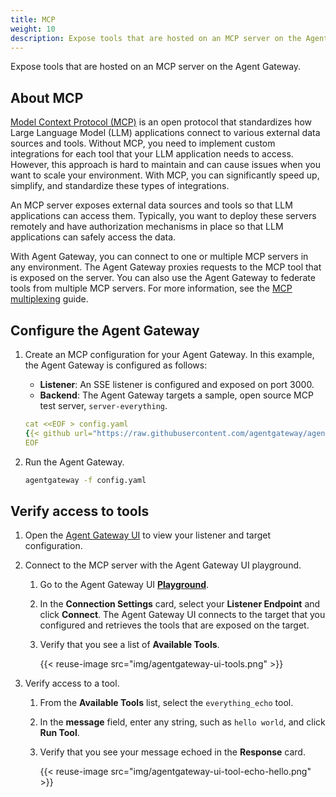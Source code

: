 ```yaml
---
title: MCP
weight: 10
description: Expose tools that are hosted on an MCP server on the Agent Gateway. 
---
```


Expose tools that are hosted on an MCP server on the Agent Gateway. 

## About MCP

[Model Context Protocol (MCP)](https://modelcontextprotocol.io/introduction) is an open protocol that standardizes how Large Language Model (LLM) applications connect to various external data sources and tools. Without MCP, you need to implement custom integrations for each tool that your LLM application needs to access. However, this approach is hard to maintain and can cause issues when you want to scale your environment. With MCP, you can significantly speed up, simplify, and standardize these types of integrations.

An MCP server exposes external data sources and tools so that LLM applications can access them. Typically, you want to deploy these servers remotely and have authorization mechanisms in place so that LLM applications can safely access the data.

With Agent Gateway, you can connect to one or multiple MCP servers in any environment. The Agent Gateway proxies requests to the MCP tool that is exposed on the server. You can also use the Agent Gateway to federate tools from multiple MCP servers. For more information, see the [MCP multiplexing](/docs/setup/examples/multiplex) guide. 

## Configure the Agent Gateway

1. Create an MCP configuration for your Agent Gateway. In this example, the Agent Gateway is configured as follows: 
   * **Listener**: An SSE listener is configured and exposed on port 3000. 
   * **Backend**: The Agent Gateway targets a sample, open source MCP test server, `server-everything`. 
   ```yaml
   cat <<EOF > config.yaml
   {{< github url="https://raw.githubusercontent.com/agentgateway/agentgateway/refs/heads/main/examples/basic/config.yaml" >}}
   EOF
   ```

2. Run the Agent Gateway. 
   ```sh
   agentgateway -f config.yaml
   ```
   
## Verify access to tools

1. Open the [Agent Gateway UI](http://localhost:19000/ui/) to view your listener and target configuration.

2. Connect to the MCP server with the Agent Gateway UI playground. 
   1. Go to the Agent Gateway UI [**Playground**](http://localhost:19000/ui/playground/).
   2. In the **Connection Settings** card, select your **Listener Endpoint** and click **Connect**. The Agent Gateway UI connects to the target that you configured and retrieves the tools that are exposed on the target. 
   3. Verify that you see a list of **Available Tools**. 
   
      {{< reuse-image src="img/agentgateway-ui-tools.png" >}}

6. Verify access to a tool. 
   1. From the **Available Tools** list, select the `everything_echo` tool. 
   2. In the **message** field, enter any string, such as `hello world`, and click **Run Tool**. 
   3. Verify that you see your message echoed in the **Response** card. 
   
      {{< reuse-image src="img/agentgateway-ui-tool-echo-hello.png" >}}